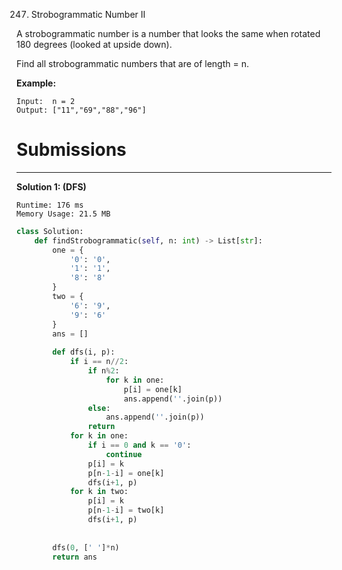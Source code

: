 247. Strobogrammatic Number II

A strobogrammatic number is a number that looks the same when rotated 180 degrees (looked at upside down).

Find all strobogrammatic numbers that are of length = n.

**Example:**
```
Input:  n = 2
Output: ["11","69","88","96"]
```

# Submissions
---
**Solution 1: (DFS)**
```
Runtime: 176 ms
Memory Usage: 21.5 MB
```
```python
class Solution:
    def findStrobogrammatic(self, n: int) -> List[str]:
        one = {
            '0': '0',
            '1': '1',
            '8': '8'
        }
        two = {
            '6': '9',
            '9': '6'
        }
        ans = []
        
        def dfs(i, p):
            if i == n//2:
                if n%2:
                    for k in one:
                        p[i] = one[k]
                        ans.append(''.join(p))
                else:
                    ans.append(''.join(p))
                return
            for k in one:
                if i == 0 and k == '0':
                    continue
                p[i] = k
                p[n-1-i] = one[k]
                dfs(i+1, p)
            for k in two:
                p[i] = k
                p[n-1-i] = two[k]
                dfs(i+1, p)
            
        
        dfs(0, [' ']*n)
        return ans
```